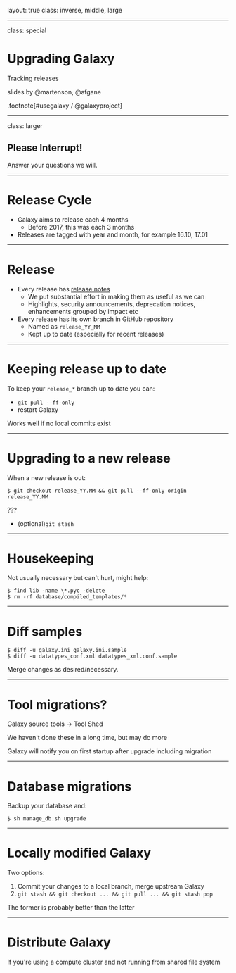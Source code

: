 layout: true
class: inverse, middle, large

---
class: special
# Upgrading Galaxy
Tracking releases

slides by @martenson, @afgane

.footnote[\#usegalaxy / @galaxyproject]

---
class: larger

## Please Interrupt!

Answer your questions we will.

---
# Release Cycle

* Galaxy aims to release each 4 months
  * Before 2017, this was each 3 months
* Releases are tagged with year and month, for example 16.10, 17.01

---
# Release

* Every release has [release notes](https://docs.galaxyproject.org/en/master/releases)
  * We put substantial effort in making them as useful as we can
  * Highlights, security announcements, deprecation notices, enhancements grouped by impact etc
* Every release has its own branch in GitHub repository
  * Named as `release_YY_MM`
  * Kept up to date (especially for recent releases)

---
# Keeping release up to date

To keep your `release_*` branch up to date you can:
* `git pull --ff-only`
* restart Galaxy

Works well if no local commits exist

---
# Upgrading to a new release

When a new release is out:
```
$ git checkout release_YY.MM && git pull --ff-only origin release_YY.MM
```

???
* (optional)`git stash`

---
# Housekeeping

Not usually necessary but can't hurt, might help:
```
$ find lib -name \*.pyc -delete
$ rm -rf database/compiled_templates/*
```

---
# Diff samples

```
$ diff -u galaxy.ini galaxy.ini.sample
$ diff -u datatypes_conf.xml datatypes_xml.conf.sample
```

Merge changes as desired/necessary.

---
# Tool migrations?

Galaxy source tools -> Tool Shed

We haven't done these in a long time, but may do more

Galaxy will notify you on first startup after upgrade including migration

---
# Database migrations

Backup your database and:
```
$ sh manage_db.sh upgrade
```

---
# Locally modified Galaxy

Two options:
1. Commit your changes to a local branch, merge upstream Galaxy
2. `git stash && git checkout ... && git pull ... && git stash pop`

The former is probably better than the latter

---
# Distribute Galaxy

If you're using a compute cluster and not running from shared file system
